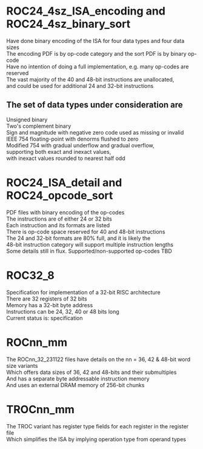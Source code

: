 # ROC24_4sz_ISA_encoding and ROC24_4sz_binary_sort
Have done binary encoding of the ISA for four data types and four data sizes  
The encoding PDF is by op-code category and the sort PDF is by binary op-code  
Have no intention of doing a full implementation, e.g. many op-codes are reserved  
The vast majority of the 40 and 48-bit instructions are unallocated,  
and could be used for additional 24 and 32-bit instructions  
## The set of data types under consideration are
  Unsigned binary  
  Two's complement binary  
  Sign and magnitude with negative zero code used as missing or invalid  
  IEEE 754 floating-point with denorms flushed to zero  
  Modified 754 with gradual underflow and gradual overflow,  
    supporting both exact and inexact values,  
    with inexact values rounded to nearest half odd  
# ROC24_ISA_detail and ROC24_opcode_sort  
PDF files with binary encoding of the op-codes  
The instructions are of either 24 or 32 bits  
Each instruction and its formats are listed  
There is op-code space reserved for 40 and 48-bit instructions  
The 24 and 32-bit formats are 80% full, and it is likely the  
48-bit instruction category will support multiple instruction lengths  
Some details still in flux.  Supported/non-supported op-codes TBD  
# ROC32_8  
Specification for implementation of a 32-bit RISC architecture  
There are 32 registers of 32 bits  
Memory has a 32-bit byte address  
Instructions can be 24, 32, 40 or 48 bits long  
Current status is: specification  
# ROCnn_mm  
The ROCnn_32_231122 files have details on the nn = 36, 42 & 48-bit word size variants  
Which offers data sizes of 36, 42 and 48-bits and their submultiples  
And has a separate byte addressable instruction memory  
And uses an external DRAM memory of 256-bit chunks  
# TROCnn_mm  
The TROC variant has register type fields for each register in the register file  
Which simplifies the ISA by implying operation type from operand types  
